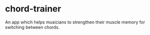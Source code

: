 # chord-trainer
An app which helps musicians to strengthen their muscle memory for switching between chords.
